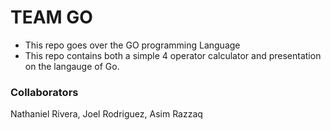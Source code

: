 
# TEAM GO 

- This repo goes over the GO programming Language
- This repo contains both a simple 4 operator calculator and presentation on the langauge of Go.

### Collaborators

Nathaniel Rivera,
Joel Rodriguez,
Asim Razzaq
